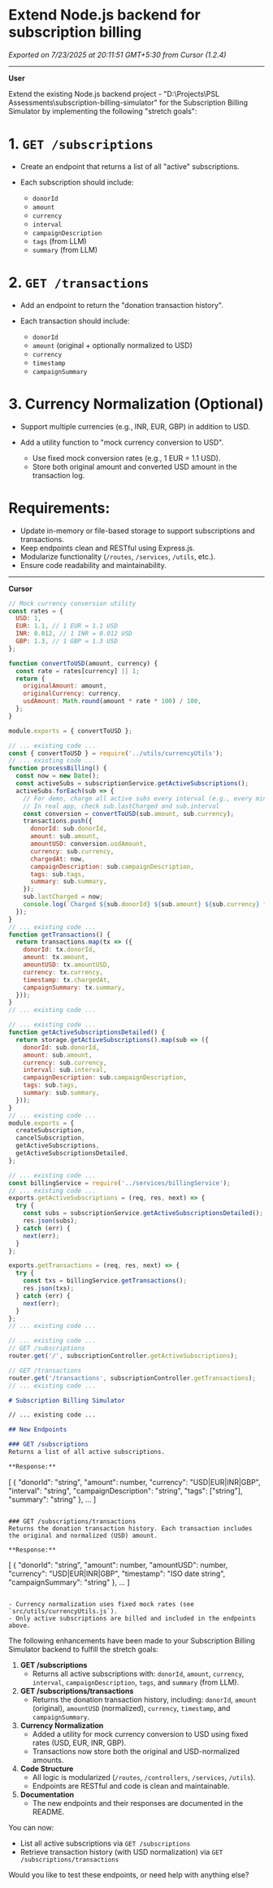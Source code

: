 # Extend Node.js backend for subscription billing
_Exported on 7/23/2025 at 20:11:51 GMT+5:30 from Cursor (1.2.4)_

---

**User**

Extend the existing Node.js backend project - "D:\Projects\PSL Assessments\subscription-billing-simulator" for the Subscription Billing Simulator by implementing the following "stretch goals":

 # 1. `GET /subscriptions`

 * Create an endpoint that returns a list of all "active" subscriptions.
 * Each subscription should include:

   * `donorId`
   * `amount`
   * `currency`
   * `interval`
   * `campaignDescription`
   * `tags` (from LLM)
   * `summary` (from LLM)

 # 2. `GET /transactions`

 * Add an endpoint to return the "donation transaction history".
 * Each transaction should include:

   * `donorId`
   * `amount` (original + optionally normalized to USD)
   * `currency`
   * `timestamp`
   * `campaignSummary`

 # 3. Currency Normalization (Optional)

 * Support multiple currencies (e.g., INR, EUR, GBP) in addition to USD.
 * Add a utility function to "mock currency conversion to USD".

   * Use fixed mock conversion rates (e.g., 1 EUR = 1.1 USD).
   * Store both original amount and converted USD amount in the transaction log.

 # Requirements:

 * Update in-memory or file-based storage to support subscriptions and transactions.
 * Keep endpoints clean and RESTful using Express.js.
 * Modularize functionality (`/routes`, `/services`, `/utils`, etc.).
 * Ensure code readability and maintainability.

---

**Cursor**

```javascript
// Mock currency conversion utility
const rates = {
  USD: 1,
  EUR: 1.1, // 1 EUR = 1.1 USD
  INR: 0.012, // 1 INR = 0.012 USD
  GBP: 1.3, // 1 GBP = 1.3 USD
};

function convertToUSD(amount, currency) {
  const rate = rates[currency] || 1;
  return {
    originalAmount: amount,
    originalCurrency: currency,
    usdAmount: Math.round(amount * rate * 100) / 100,
  };
}

module.exports = { convertToUSD };

```

```javascript
// ... existing code ...
const { convertToUSD } = require('../utils/currencyUtils');
// ... existing code ...
function processBilling() {
  const now = new Date();
  const activeSubs = subscriptionService.getActiveSubscriptions();
  activeSubs.forEach(sub => {
    // For demo, charge all active subs every interval (e.g., every minute for 'monthly')
    // In real app, check sub.lastCharged and sub.interval
    const conversion = convertToUSD(sub.amount, sub.currency);
    transactions.push({
      donorId: sub.donorId,
      amount: sub.amount,
      amountUSD: conversion.usdAmount,
      currency: sub.currency,
      chargedAt: now,
      campaignDescription: sub.campaignDescription,
      tags: sub.tags,
      summary: sub.summary,
    });
    sub.lastCharged = now;
    console.log(`Charged ${sub.donorId} ${sub.amount} ${sub.currency} for ${sub.campaignDescription}`);
  });
}
// ... existing code ...
function getTransactions() {
  return transactions.map(tx => ({
    donorId: tx.donorId,
    amount: tx.amount,
    amountUSD: tx.amountUSD,
    currency: tx.currency,
    timestamp: tx.chargedAt,
    campaignSummary: tx.summary,
  }));
}
// ... existing code ...
```

```javascript
// ... existing code ...
function getActiveSubscriptionsDetailed() {
  return storage.getActiveSubscriptions().map(sub => ({
    donorId: sub.donorId,
    amount: sub.amount,
    currency: sub.currency,
    interval: sub.interval,
    campaignDescription: sub.campaignDescription,
    tags: sub.tags,
    summary: sub.summary,
  }));
}
// ... existing code ...
module.exports = {
  createSubscription,
  cancelSubscription,
  getActiveSubscriptions,
  getActiveSubscriptionsDetailed,
};

```

```javascript
// ... existing code ...
const billingService = require('../services/billingService');
// ... existing code ...
exports.getActiveSubscriptions = (req, res, next) => {
  try {
    const subs = subscriptionService.getActiveSubscriptionsDetailed();
    res.json(subs);
  } catch (err) {
    next(err);
  }
};

exports.getTransactions = (req, res, next) => {
  try {
    const txs = billingService.getTransactions();
    res.json(txs);
  } catch (err) {
    next(err);
  }
};
// ... existing code ...
```

```javascript
// ... existing code ...
// GET /subscriptions
router.get('/', subscriptionController.getActiveSubscriptions);

// GET /transactions
router.get('/transactions', subscriptionController.getTransactions);
// ... existing code ...
```

```markdown
# Subscription Billing Simulator

// ... existing code ...

## New Endpoints

### GET /subscriptions
Returns a list of all active subscriptions.

**Response:**
```
[
  {
    "donorId": "string",
    "amount": number,
    "currency": "USD|EUR|INR|GBP",
    "interval": "string",
    "campaignDescription": "string",
    "tags": ["string"],
    "summary": "string"
  },
  ...
]
```

### GET /subscriptions/transactions
Returns the donation transaction history. Each transaction includes the original and normalized (USD) amount.

**Response:**
```
[
  {
    "donorId": "string",
    "amount": number,
    "amountUSD": number,
    "currency": "USD|EUR|INR|GBP",
    "timestamp": "ISO date string",
    "campaignSummary": "string"
  },
  ...
]
```

- Currency normalization uses fixed mock rates (see `src/utils/currencyUtils.js`).
- Only active subscriptions are billed and included in the endpoints above.

```

The following enhancements have been made to your Subscription Billing Simulator backend to fulfill the stretch goals:

1. **GET /subscriptions**  
   - Returns all active subscriptions with: `donorId`, `amount`, `currency`, `interval`, `campaignDescription`, `tags`, and `summary` (from LLM).
2. **GET /subscriptions/transactions**  
   - Returns the donation transaction history, including: `donorId`, `amount` (original), `amountUSD` (normalized), `currency`, `timestamp`, and `campaignSummary`.
3. **Currency Normalization**  
   - Added a utility for mock currency conversion to USD using fixed rates (USD, EUR, INR, GBP).
   - Transactions now store both the original and USD-normalized amounts.
4. **Code Structure**  
   - All logic is modularized (`/routes`, `/controllers`, `/services`, `/utils`).
   - Endpoints are RESTful and code is clean and maintainable.
5. **Documentation**  
   - The new endpoints and their responses are documented in the README.

You can now:
- List all active subscriptions via `GET /subscriptions`
- Retrieve transaction history (with USD normalization) via `GET /subscriptions/transactions`

Would you like to test these endpoints, or need help with anything else?

